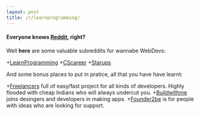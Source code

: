 ```yaml
---
layout: post
title: /r/learnprogramming/
---
```


#### Everyone knows [**Reddit**](www.reddit.com), right? 
Well **here** are some valuable subreddits for wannabe WebDevs:

+[LearnProgramming](http://www.reddit.com/r/learnprogramming)
+[CScareer](http://www.reddit.com/r/cscareerquestions)
+[Starups](http://www.reddit.com/r/startups)

And some bonus places to put in pratice, all that you have have learnt:

+[Freelancers](https://www.freelancer.com/) full of easy/fast project for all kinds of developers. Highly flooded with cheap Indians who will always undercut you.
+[Buildwithme](http://builditwith.me/) joins desingers and developers in making apps.
+[Founder2be](http://www.founder2be.com/) is for people with ideas who are looking for support.
